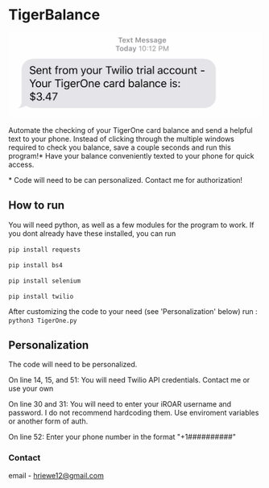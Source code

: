 # TigerBalance

![](img/Text.jpg)

Automate the checking of your TigerOne card balance and send a helpful text to your phone. Instead of clicking through the multiple windows required to check you balance, save a couple seconds and run this program!* Have your balance conveniently texted to your phone for quick access.

\* Code will need to be can personalized. Contact me for authorization!

## How to run

You will need python, as well as a few modules for the program to work. If you dont already have these installed, you can run

 `pip install requests `

 `pip install bs4 `
  
 `pip install selenium`
  
 `pip install twilio `
  
  After customizing the code to your need (see 'Personalization' below) run : `python3 TigerOne.py`
  
## Personalization

The code will need to be personalized.

On line 14, 15, and 51: You will need Twilio API credentials. Contact me or use your own

On line 30 and 31: You will need to enter your iROAR username and password. I do not recommend hardcoding them. Use enviroment variables or another form of auth.

On line 52: Enter your phone number in the format "+1##########"

### Contact

email - hriewe12@gmail.com

